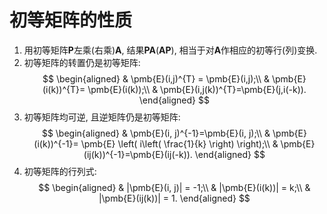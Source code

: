# 初等矩阵的性质

1. 用初等矩阵$\pmb{P}$左乘(右乘)$\pmb{A}$, 结果$\pmb{P}\pmb{A}(\pmb{A}\pmb{P})$, 相当于对$\pmb{A}$作相应的初等行(列)变换.
2. 初等矩阵的转置仍是初等矩阵:
   $$
   \begin{aligned}
   	& \pmb{E}(i,j)^{T} = \pmb{E}(i,j);\\
   	& \pmb{E}(i(k))^{T}= \pmb{E}(i(k));\\
   	& \pmb{E}(i,j(k))^{T}=\pmb{E}(j,i(-k)).
   \end{aligned}
   $$
3. 初等矩阵均可逆, 且逆矩阵仍是初等矩阵:
   $$
   \begin{aligned}
   	& \pmb{E}(i, j)^{-1}=\pmb{E}(i, j);\\
   	& \pmb{E}(i(k))^{-1}= \pmb{E} \left( i\left( \frac{1}{k} \right) \right);\\
   	& \pmb{E}(ij(k))^{-1}=\pmb{E}(ij(-k)).
   \end{aligned}
   $$
4. 初等矩阵的行列式:
   $$
   \begin{aligned}
   	& |\pmb{E}(i, j)| = -1;\\
   	& |\pmb{E}(i(k))| = k;\\
   	& |\pmb{E}(ij(k))| = 1.
   \end{aligned}
   $$
